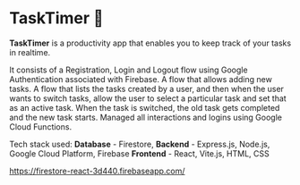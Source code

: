 # TaskTimer 📝

**TaskTimer** is a productivity app that enables you to keep track of your tasks in realtime.

  It consists of a Registration, Login and Logout flow using Google Authentication associated with Firebase.
  A flow that allows adding new tasks.
  A flow that lists the tasks created by a user, and then when the user wants to switch tasks, allow the user to select a particular task and set that as an active task. 
  When the task is switched, the old task gets completed and the new task starts.
  Managed all interactions and logins using Google Cloud Functions.
  
  Tech stack used: **Database** - Firestore, **Backend** - Express.js, Node.js, Google Cloud Platform, Firebase **Frontend** - React, Vite.js, HTML, CSS

https://firestore-react-3d440.firebaseapp.com/
